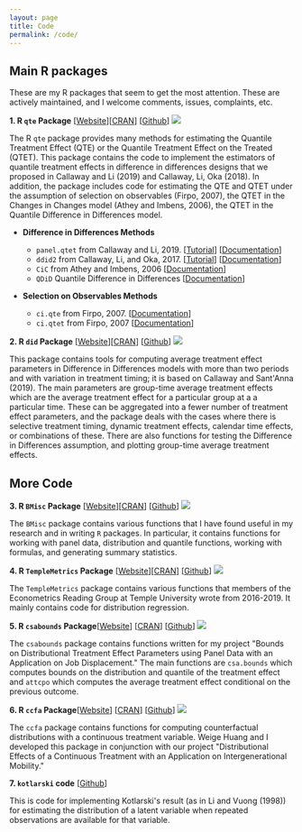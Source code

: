 ```yaml
---
layout: page
title: Code
permalink: /code/
---
```


## Main R packages

These are my R packages that seem to get the most attention.  These are actively maintained, and I welcome comments, issues, complaints, etc.

**1. R `qte` Package** [[Website](http://bcallaway11.github.io/qte/)][[CRAN](https://cran.r-project.org/web/packages/qte/index.html)] [[Github](https://github.com/bcallaway11/qte)] [![](http://cranlogs.r-pkg.org/badges/grand-total/qte)](http://cran.rstudio.com/web/packages/qte/index.html)

The R `qte` package provides many methods for estimating the Quantile Treatment Effect (QTE) or the Quantile Treatment Effect on the Treated (QTET). This package contains the code to implement the estimators of quantile treatment effects in difference in differences designs that we proposed in Callaway and Li (2019) and Callaway, Li, Oka (2018).  In addition, the package includes code for estimating the QTE and QTET under the assumption of selection on observables (Firpo, 2007), the QTET in the Changes in Changes model (Athey and Imbens, 2006), the QTET in the Quantile Difference in Differences model.

  * **Difference in Differences Methods**

    * `panel.qtet` from Callaway and Li, 2019. [[Tutorial](http://bcallaway11.github.io/qte/articles/panel-qtet.html)] [[Documentation](http://bcallaway11.github.io/qte/reference/panel.qtet.html)]
    * `ddid2` from Callaway, Li, and Oka, 2017.  [[Tutorial](http://bcallaway11.github.io/qte/articles/ddid2.html)] [[Documentation](http://bcallaway11.github.io/qte/reference/ddid2.html)]
    * `CiC` from Athey and Imbens, 2006 [[Documentation](http://bcallaway11.github.io/qte/reference/CiC.html)]
    * `QDiD` Quantile Difference in Differences [[Documentation](http://bcallaway11.github.io/qte/reference/QDiD.html)]

  * **Selection on Observables Methods**

    * `ci.qte` from Firpo, 2007.  [[Documentation](http://bcallaway11.github.io/qte/reference/ci.qte.html)]
    * `ci.qtet` from Firpo, 2007 [[Documentation](http://bcallaway11.github.io/qte/reference/ci.qtet.html)]

**2. R `did` Package** [[Website](http://bcallaway11.github.io/did/)][[CRAN](https://cran.r-project.org/web/packages/did/index.html)] [[Github](https://github.com/bcallaway11/did)] [![](http://cranlogs.r-pkg.org/badges/grand-total/did)](http://cran.rstudio.com/web/packages/did/index.html)

This package contains tools for computing average treatment effect parameters in Difference in Differences models with more than two periods and with variation in treatment timing; it is based on Callaway and Sant'Anna (2019).  The main parameters are group-time average treatment effects which are the average treatment effect for a particular group at a a particular time.  These can be aggregated into a fewer number of treatment effect parameters, and the package deals with the cases where there is selective treatment timing, dynamic treatment effects, calendar time effects, or combinations of these.  There are also functions for testing the Difference in Differences assumption, and plotting group-time average treatment effects.


## More Code

**3. R `BMisc` Package** [[Website](http://bcallaway11.github.io/BMisc/)][[CRAN](https://cran.r-project.org/web/packages/BMisc/index.html)] [[Github](https://github.com/bcallaway11/BMisc)] [![](http://cranlogs.r-pkg.org/badges/grand-total/BMisc)](http://cran.rstudio.com/web/packages/BMisc/index.html)

The `BMisc` package contains various functions that I have found useful in my research and in writing `R` packages.  In particular, it contains functions for working with panel data, distribution and quantile functions, working with formulas, and generating summary statistics.

**4. R `TempleMetrics` Package** [[Website](http://bcallaway11.github.io/TempleMetrics/)][[CRAN](https://cran.r-project.org/web/packages/TempleMetrics/index.html)] [[Github](https://github.com/bcallaway11/TempleMetrics)] [![](http://cranlogs.r-pkg.org/badges/grand-total/TempleMetrics)](http://cran.rstudio.com/web/packages/TempleMetrics/index.html)

The `TempleMetrics` package contains various functions that members of the Econometrics Reading Group at Temple University wrote from 2016-2019.  It mainly contains code for distribution regression.


**5. R `csabounds` Package**[[Website](https://bcallaway11.github.io/csabounds/)] [[CRAN](https://cran.r-project.org/web/packages/csabounds/index.html)] [[Github](https://github.com/bcallaway11/csabounds)] [![](http://cranlogs.r-pkg.org/badges/grand-total/csabounds)](http://cran.rstudio.com/web/packages/csabounds/index.html)

The `csabounds` package contains functions written for my project "Bounds on Distributional Treatment Effect Parameters using Panel Data with an Application on Job Displacement."  The main functions are `csa.bounds` which computes bounds on the distribution and quantile of the treatment effect and `attcpo` which computes the average treatment effect conditional on the previous outcome.

**6. R `ccfa` Package**[[Website](https://WeigeHuangEcon.github.io/ccfa/)] [[CRAN](https://cran.r-project.org/web/packages/ccfa/index.html)] [[Github](https://github.com/WeigeHuangEcon/ccfa)] [![](http://cranlogs.r-pkg.org/badges/grand-total/ccfa)](http://cran.rstudio.com/web/packages/ccfa/index.html)

The `ccfa` package contains functions for computing counterfactual distributions with a continuous treatment variable.  Weige Huang and I developed this package in conjunction with our project "Distributional Effects of a Continuous Treatment with an Application on Intergenerational Mobility." 

**7. `kotlarski` code** [[Github](https://github.com/bcallaway11/kotlarski)]

This is code for implementing Kotlarski's result (as in Li and Vuong (1998)) for estimating the distribution of a latent variable when repeated observations are available for that variable.  